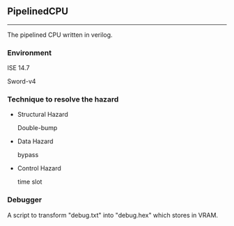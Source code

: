 ## PipelinedCPU

---

The pipelined CPU written in verilog.



### Environment

ISE 14.7

Sword-v4



### Technique to resolve the hazard

- Structural Hazard

  Double-bump

- Data Hazard

  bypass

- Control Hazard

  time slot



### Debugger

A script to transform "debug.txt" into "debug.hex" which stores in VRAM.